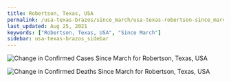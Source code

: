 ```yaml
---
title: Robertson, Texas, USA
permalink: /usa-texas-brazos/since_march/usa-texas-robertson-since_march.html
last_updated: Aug 25, 2021
keywords: ["Robertson, Texas, USA", "Since March"]
sidebar: usa-texas-brazos_sidebar
---
```


![Change in Confirmed Cases Since March for Robertson, Texas, USA](/covid_tracker/images/graphs/usa-texas-robertson-delta_confirmed-since_march_graph.png)

![Change in Confirmed Deaths Since March for Robertson, Texas, USA](/covid_tracker/images/graphs/usa-texas-robertson-delta_deaths-since_march_graph.png)
